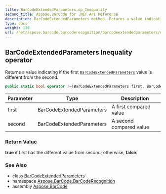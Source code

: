 ```yaml
---
title: BarCodeExtendedParameters.op_Inequality
second_title: Aspose.BarCode for .NET API Reference
description: BarCodeExtendedParameters method. Returns a value indicating if the first BarCodeExtendedParameters value is different from the second
type: docs
weight: 130
url: /net/aspose.barcode.barcoderecognition/barcodeextendedparameters/op_inequality/
---
```

## BarCodeExtendedParameters Inequality operator

Returns a value indicating if the first [`BarCodeExtendedParameters`](../) value is different from the second.

```csharp
public static bool operator !=(BarCodeExtendedParameters first, BarCodeExtendedParameters second)
```

| Parameter | Type | Description |
| --- | --- | --- |
| first | BarCodeExtendedParameters | A first compared value |
| second | BarCodeExtendedParameters | A second compared value |

### Return Value

**true** if first has the different value from second; otherwise, **false**.

### See Also

* class [BarCodeExtendedParameters](../)
* namespace [Aspose.BarCode.BarCodeRecognition](../../barcodeextendedparameters/)
* assembly [Aspose.BarCode](../../../)



